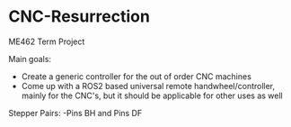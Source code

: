 # CNC-Resurrection
ME462 Term Project 

Main goals:
- Create a generic controller for the out of order CNC machines
- Come up with a ROS2 based universal remote handwheel/controller, mainly for the CNC's, but it should be applicable for other uses as well

Stepper Pairs:
-Pins BH and Pins DF
